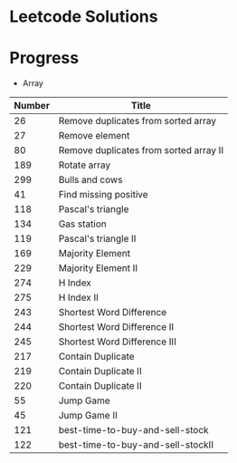 # Leetcode Solutions

# Progress
* Array

| Number | Title |
|--------|-------|
| 26 | Remove duplicates from sorted array |
| 27 | Remove element |
| 80 | Remove duplicates from sorted array II |
| 189 | Rotate array |
| 299 | Bulls and cows |
| 41 | Find missing positive |
| 118 | Pascal's triangle |
| 134 | Gas station |
| 119 | Pascal's triangle II |
| 169 | Majority Element |
| 229 | Majority Element II |
| 274 | H Index |
| 275 | H Index II |
| 243 | Shortest Word Difference |
| 244 | Shortest Word Difference II |
| 245 | Shortest Word Difference III |
| 217 | Contain Duplicate |
| 219 | Contain Duplicate II |
| 220 | Contain Duplicate II |
| 55 | Jump Game |
| 45 | Jump Game II |
| 121 | best-time-to-buy-and-sell-stock |
| 122 | best-time-to-buy-and-sell-stockII |